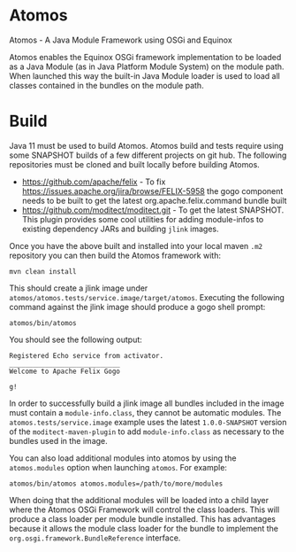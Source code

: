 # Atomos
Atomos - A Java Module Framework using OSGi and Equinox

Atomos enables the Equinox OSGi framework implementation to be loaded as a Java Module (as in Java Platform Module System)
on the module path.  When launched this way the built-in Java Module loader is used to load all classes contained
in the bundles on the module path.

# Build

Java 11 must be used to build Atomos. Atomos build and tests require using some SNAPSHOT builds of a few different projects
on git hub.  The following repositories must be cloned and built locally before building Atomos.

- https://github.com/apache/felix - To fix https://issues.apache.org/jira/browse/FELIX-5958 the gogo component needs to be
built to get the latest org.apache.felix.command bundle built
- https://github.com/moditect/moditect.git - To get the latest SNAPSHOT.  This plugin provides some cool utilities for adding
module-infos to existing dependency JARs and building `jlink` images.

Once you have the above built and installed into your local maven `.m2` repository you can then build the Atomos framework with:

`mvn clean install`

This should create a jlink image under `atomos/atomos.tests/service.image/target/atomos`.  Executing the following command
against the jlink image should produce a gogo shell prompt:

`atomos/bin/atomos`

You should see the following output:

```
Registered Echo service from activator.
____________________________
Welcome to Apache Felix Gogo

g! 
```

In order to successfully build a jlink image all bundles included in the image must contain a `module-info.class`,
they cannot be automatic modules.
The `atomos.tests/service.image` example uses the latest `1.0.0-SNAPSHOT` version of the `moditect-maven-plugin` to
add `module-info.class` as necessary to the bundles used in the image.

You can also load additional modules into atomos by using the `atomos.modules` option when launching `atomos`.
For example:

```
atomos/bin/atomos atomos.modules=/path/to/more/modules
```
When doing that the additional modules will be loaded into a child layer where the Atomos OSGi Framework
will control the class loaders.  This will produce a class loader per module bundle installed.  This has
advantages because it allows the module class loader for the bundle to implement the
`org.osgi.framework.BundleReference` interface.

